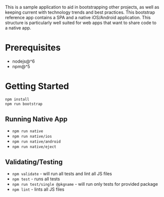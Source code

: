 This is a sample application to aid in bootstrapping other projects, as well as keeping current with technology trends and best practices.  This bootstrap reference app contains a SPA and a native iOS/Android application. This structure is particularly well suited for web apps that want to share code to a native app.

# Prerequisites

- nodejs@^6
- npm@^5

# Getting Started

```bash
npm install
npm run bootstrap
```

## Running Native App

- `npm run native`
- `npm run native/ios`
- `npm run native/android`
- `npm run native/eject`

## Validating/Testing

- `npm validate` - will run all tests and lint all JS files
- `npm test` - runs all tests
- `npm run test/single @pkgname` - will run only tests for provided package
- `npm lint` - lints all JS files


